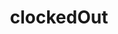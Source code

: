 ---
layout: ../../layouts/ProjectLayout.astro
title: clockedOut
client: The Odin Project
video: ../../../public/clocked-out.mp4
description: clockedOut is a LinkedIn clone application that focuses on the social aspects of gaming. It is a one-stop destination for creating lifetime companions, and remembering our childhood nostalgia.
problem: Simulate a popular industry-sized application that utilizes a NoSQL database. On top of this problem, I recognized an opportunity to
problemOne: Further my understanding on the intricacies of UI/UX testing.
problemTwo: Develop my problem solving and logical thinking abilities by dealing with higher volumes of REST API calls.
problemThree: Progress my conception of the state management model, and React's recursive nature.
solution: Rather than JavaScript, I opted to use TypeScript instead due to its strongly typed nature. This allowed me to reduce the bugs I encountered, create ease of access for anybody reading my code, and most importantly increase the scalability of my application which is important for addressing my main problem. I utilized Jest for testing due to its compatability with React testing library and asynchronous functionalities. Firebase was my choice for a NoSQL database because of its reliability, rich documentation, and ability to persist data locally and offline which would provide my users a responsive experience. I opted on using React's built-in Context API due to its reliability, built-in support, and minimalistic setup.
shortcomings: After my initial planning phase and working on the application for a few days I realized that I had severely miscalculated the scale of the application. Initially, my goal for clockedOut was to have all of the functionalities and similar design of LinkedIn. Instead I focused on clockedOut being a CRUD application which will later implement messaging and the ability to follow and view others' posts.
builtWith: TypeScript, ReactJS, Firebase, React Router, Jest, Styled-Components, CSS3, HTML5
---